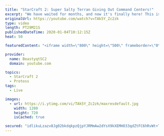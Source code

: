 ```yaml
---
title: "StarCraft 2: Super Salty Terran Giving Out Command Centers!"
excerpt: "We have waited for months, and now it's finally here! This is the VOID RAYS to GRANDMASTER series! With the new balance changes to speedy Void Rays in the latest patch, we can now begin the series right! At this point in the series, we are introducing other units into the composition to make the games"
originalUrl: https://youtube.com/watch?v=TAk5Y_Zc2zk
type: video
length: PT29M21S
publishedDateTime: 2020-01-04T10:12:15Z
heat: 50

featuredContent: "<iframe width=\"800\" height=\"500\" frameborder=\"0\" src=\"https://www.youtube.com/embed/TAk5Y_Zc2zk\" allow=\"accelerometer; autoplay; encrypted-media; gyroscope; picture-in-picture\" allowfullscreen></iframe>"

provider:
  name: BeastyqtSC2
  domain: youtube.com

topics:
  - StarCraft 2
  - Protoss
tags:
  - Live

images:
  - url: https://i.ytimg.com/vi/TAk5Y_Zc2zk/maxresdefault.jpg
    width: 1280
    height: 720
    isCached: true

secured: "idlikuLzazv8Jg02bkdqkpzQjpYJRMmAw2dYsX9kXEMHO33qdZtFC6hRvWt+TFmHqYQBtMXMhi4MZpuGGIKpj3nRW4p5B/0u+9DvcUNxfZU6H0qjGYCzn3mNwP0/oV3vY123+swAHvwgMwHhVtRwme8WRz7plgI6rkqC56SdGdkIAhwDiNlrf1ZOUZwwD1dLuF1FOvuXcCbWe7KTRbG+WYnq3HY0yTYSfXfN0pgoMsCtiGnkoc0NwliJxpfoXk0OvzE5lieSRp+iMqgWfW2+vcRy+7o0nCTGB1WX6j+BqxkkxyAk6JhzTggqOOszSYTZKUNElcdzM6r+OEec2Xtwo8PzsGCLEqJBPOlCvKd/eMYYwXfSFbWe8UNNzv1AP8Gp7pV6uA+yhfcupt/BIufpdZSfO0BlNJkTefPlxm003Zs=;7MwMKdSoUha0gGzugEZNdw=="
---
```


